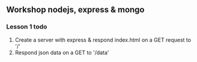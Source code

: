 ## Workshop nodejs, express & mongo

### Lesson 1 todo

1. Create a server with express & respond index.html on a GET request to '/'
2. Respond json data on a GET to '/data'

